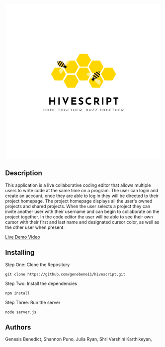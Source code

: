
<div align="center">
  <a>
    <img src="public_html/img/hivescript_new_logo.png" alt="Logo">
  </a>
</div>

## Description
This application is a live collaborative coding editor that allows multiple users to write code at the same time on a program. The user can login and create an account, once they are able to log in they will be directed to their project homepage. The project homepage displays all the user's owned projects and shared projects. When the user selects a project they can invite another user with their username and can begin to collaborate on the project together. In the code editor the user will be able to see their own cursor with their first and last name and designated cursor color,  as well as the other user when present. 

[Live Demo Video](https://drive.google.com/file/d/1SQKDo_hm0bdecJWzpEOtCQrSsG3aJAEE/view)

## Installing
Step One: Clone the Repository 

```
git clone https://github.com/genebene11/hivescript.git
```

Step Two: Install the dependencies

```
npm install
```

Step Three: Run the server

```
node server.js
```

## Authors
Genesis Benedict, Shannon Puno, Julia Ryan, Shri Varshini Karthikeyan,
